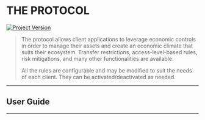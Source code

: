 # THE PROTOCOL
[![Project Version][version-image]][version-url]

> The protocol allows client applications to leverage economic controls in order to manage their assets and create an economic climate that suits their ecosystem. Transfer restrictions, access-level-based rules, risk mitigations, and many other functionalities are available.
>
> All the rules are configurable and may be modified to suit the needs of each client. They can be activated/deactivated as needed. 

---
## User Guide

---




<!-- These are the header links -->
[header-url]: github-template.png
[header-link]: https://github.com/thrackle-io/Tron
[repository-url]: https://github.com/thrackle-io/Tron
[chain-url]: https://www.polygon.com/
[version-image]: https://img.shields.io/badge/Version-1.1.0-brightgreen?style=for-the-badge&logo=appveyor
[version-url]: https://github.com/thrackle-io/Tron